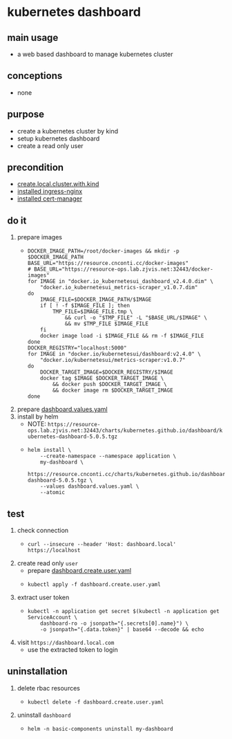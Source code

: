 # kubernetes dashboard

## main usage
* a web based dashboard to manage kubernetes cluster

## conceptions
* none

## purpose
* create a kubernetes cluster by kind
* setup kubernetes dashboard
* create a read only user

## precondition
* [create.local.cluster.with.kind](/basics/kubernetes/create.local.cluster.with.kind.md)
* [installed ingress-nginx](/basics/kubernetes/basic%20components/ingress.nginx.md)
* [installed cert-manager](/basics/kubernetes/basic%20components/cert.manager.md)

## do it
1. prepare images
    * ```shell  
      DOCKER_IMAGE_PATH=/root/docker-images && mkdir -p $DOCKER_IMAGE_PATH
      BASE_URL="https://resource.cnconti.cc/docker-images"
      # BASE_URL="https://resource-ops.lab.zjvis.net:32443/docker-images"
      for IMAGE in "docker.io_kubernetesui_dashboard_v2.4.0.dim" \
          "docker.io_kubernetesui_metrics-scraper_v1.0.7.dim" 
      do
          IMAGE_FILE=$DOCKER_IMAGE_PATH/$IMAGE
          if [ ! -f $IMAGE_FILE ]; then
              TMP_FILE=$IMAGE_FILE.tmp \
                  && curl -o "$TMP_FILE" -L "$BASE_URL/$IMAGE" \
                  && mv $TMP_FILE $IMAGE_FILE
          fi
          docker image load -i $IMAGE_FILE && rm -f $IMAGE_FILE
      done
      DOCKER_REGISTRY="localhost:5000"
      for IMAGE in "docker.io/kubernetesui/dashboard:v2.4.0" \
          "docker.io/kubernetesui/metrics-scraper:v1.0.7" 
      do
          DOCKER_TARGET_IMAGE=$DOCKER_REGISTRY/$IMAGE
          docker tag $IMAGE $DOCKER_TARGET_IMAGE \
              && docker push $DOCKER_TARGET_IMAGE \
              && docker image rm $DOCKER_TARGET_IMAGE
      done
      ```
2. prepare [dashboard.values.yaml](resources/dashboard.values.yaml.md)
3. install by helm
    * NOTE: `https://resource-ops.lab.zjvis.net:32443/charts/kubernetes.github.io/dashboard/kubernetes-dashboard-5.0.5.tgz`
    * ```shell
      helm install \
          --create-namespace --namespace application \
          my-dashboard \
          https://resource.cnconti.cc/charts/kubernetes.github.io/dashboard/kubernetes-dashboard-5.0.5.tgz \
          --values dashboard.values.yaml \
          --atomic
      ```

## test
1. check connection
    * ```shell
      curl --insecure --header 'Host: dashboard.local' https://localhost
      ```
2. create read only `user`
    * prepare [dashboard.create.user.yaml](resources/dashboard.create.user.yaml.md)
    * ```shell
      kubectl apply -f dashboard.create.user.yaml
      ```
3. extract user token
    * ```shell
      kubectl -n application get secret $(kubectl -n application get ServiceAccount \
          dashboard-ro -o jsonpath="{.secrets[0].name}") \
          -o jsonpath="{.data.token}" | base64 --decode && echo
      ```
4. visit `https://dashboard.local.com`
    * use the extracted token to login

## uninstallation
1. delete rbac resources
    * ```shell
      kubectl delete -f dashboard.create.user.yaml
      ```
2. uninstall `dashboard`
    * ```shell
      helm -n basic-components uninstall my-dashboard
      ```





